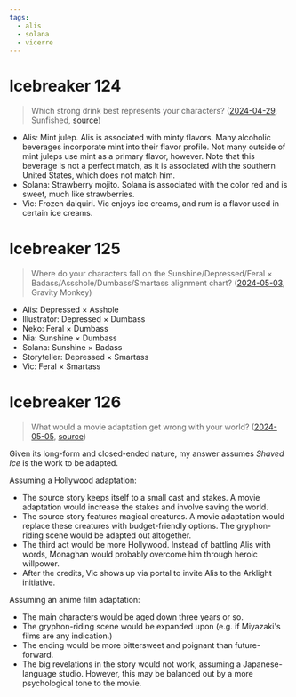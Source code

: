 ```yaml
---
tags:
  - alis
  - solana
  - vicerre
---
```


# Icebreaker 124

> Which strong drink best represents your characters? ([2024-04-29](https://discord.com/channels/448538687983321098/1020875112045613217/1234512744116649986), Sunfished, [source](https://twitter.com/UncrownedJules/status/1784793975167328554))

- Alis: Mint julep. Alis is associated with minty flavors. Many alcoholic beverages incorporate mint into their flavor profile. Not many outside of mint juleps use mint as a primary flavor, however. Note that this beverage is not a perfect match, as it is associated with the southern United States, which does not match him.
- Solana: Strawberry mojito. Solana is associated with the color red and is sweet, much like strawberries.
- Vic: Frozen daiquiri. Vic enjoys ice creams, and rum is a flavor used in certain ice creams.

# Icebreaker 125

> Where do your characters fall on the Sunshine/Depressed/Feral × Badass/Assshole/Dumbass/Smartass alignment chart? ([2024-05-03](https://discord.com/channels/448538687983321098/1020875112045613217/1235989461318242417), Gravity Monkey)

- Alis: Depressed × Asshole
- Illustrator: Depressed × Dumbass
- Neko: Feral × Dumbass
- Nia: Sunshine × Dumbass
- Solana: Sunshine × Badass
- Storyteller: Depressed × Smartass
- Vic: Feral × Smartass

# Icebreaker 126

> What would a movie adaptation get wrong with your world? ([2024-05-05](https://discord.com/channels/448538687983321098/1020875112045613217/1236630920933543976), [source](https://www.reddit.com/comments/1ckebv0/))

Given its long-form and closed-ended nature, my answer assumes _Shaved Ice_ is the work to be adapted.

Assuming a Hollywood adaptation:

- The source story keeps itself to a small cast and stakes. A movie adaptation would increase the stakes and involve saving the world.
- The source story features magical creatures. A movie adaptation would replace these creatures with budget-friendly options. The gryphon-riding scene would be adapted out altogether.
- The third act would be more Hollywood. Instead of battling Alis with words, Monaghan would probably overcome him through heroic willpower.
- After the credits, Vic shows up via portal to invite Alis to the Arklight initiative.

Assuming an anime film adaptation:

- The main characters would be aged down three years or so.
- The gryphon-riding scene would be expanded upon (e.g. if Miyazaki's films are any indication.)
- The ending would be more bittersweet and poignant than future-forward.
- The big revelations in the story would not work, assuming a Japanese-language studio. However, this may be balanced out by a more psychological tone to the movie.
